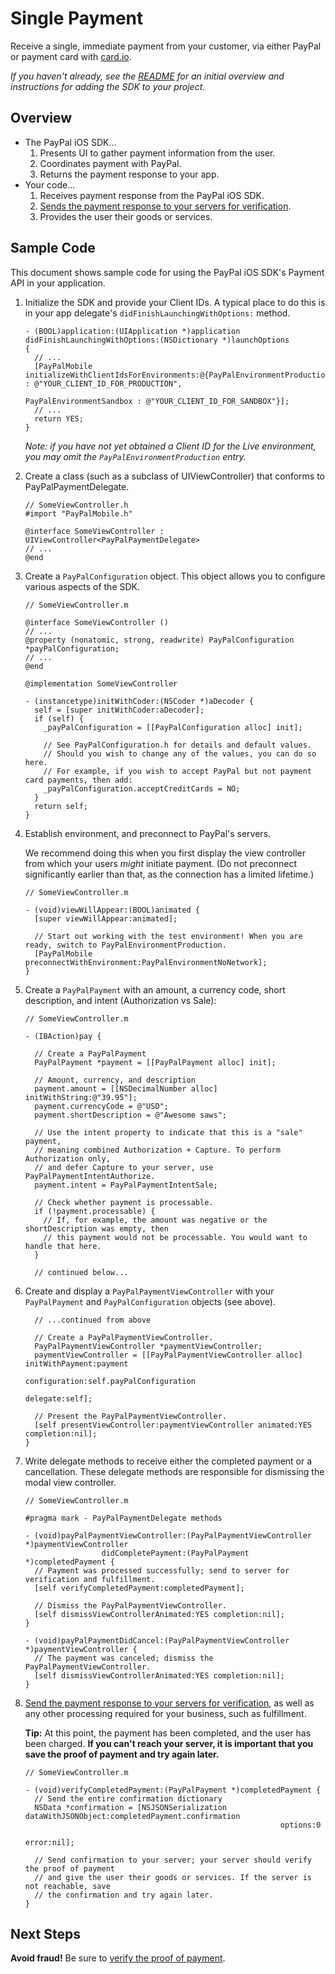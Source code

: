 Single Payment
==============

Receive a single, immediate payment from your customer, via either PayPal or payment card with [card.io](https://www.card.io/).

_If you haven't already, see the [README](../README.md) for an initial overview and instructions for adding the SDK to your project._


Overview
--------

* The PayPal iOS SDK...
    1. Presents UI to gather payment information from the user.
    2. Coordinates payment with PayPal.
    3. Returns the payment response to your app.
* Your code...
    1. Receives payment response from the PayPal iOS SDK.
    2. [Sends the payment response to your servers for verification](https://developer.paypal.com/webapps/developer/docs/integration/mobile/verify-mobile-payment/).
    3. Provides the user their goods or services.


Sample Code
-----------

This document shows sample code for using the PayPal iOS SDK's Payment API in your application.

1. Initialize the SDK and provide your Client IDs. A typical place to do this is in your app delegate's `didFinishLaunchingWithOptions:` method.

    ```obj-c
    - (BOOL)application:(UIApplication *)application didFinishLaunchingWithOptions:(NSDictionary *)launchOptions
    {
      // ...
      [PayPalMobile initializeWithClientIdsForEnvironments:@{PayPalEnvironmentProduction : @"YOUR_CLIENT_ID_FOR_PRODUCTION",
                                                             PayPalEnvironmentSandbox : @"YOUR_CLIENT_ID_FOR_SANDBOX"}];
      // ...
      return YES;
    }
    ```

    *Note: if you have not yet obtained a Client ID for the Live environment, you may omit the `PayPalEnvironmentProduction` entry.*

2. Create a class (such as a subclass of UIViewController) that conforms to PayPalPaymentDelegate.

    ```obj-c
    // SomeViewController.h
    #import "PayPalMobile.h"

    @interface SomeViewController : UIViewController<PayPalPaymentDelegate>
    // ...
    @end
    ```

3.  Create a `PayPalConfiguration` object. This object allows you to configure various aspects of the SDK.

    ```obj-c
    // SomeViewController.m

    @interface SomeViewController ()
    // ...
    @property (nonatomic, strong, readwrite) PayPalConfiguration *payPalConfiguration;
    // ...
    @end

    @implementation SomeViewController

    - (instancetype)initWithCoder:(NSCoder *)aDecoder {
      self = [super initWithCoder:aDecoder];
      if (self) {
        _payPalConfiguration = [[PayPalConfiguration alloc] init];

        // See PayPalConfiguration.h for details and default values.
        // Should you wish to change any of the values, you can do so here.
        // For example, if you wish to accept PayPal but not payment card payments, then add:
        _payPalConfiguration.acceptCreditCards = NO;
      }
      return self;
    }

    ```

4. Establish environment, and preconnect to PayPal's servers.

   We recommend doing this when you first display the view controller from which your users *might* initiate payment.
   (Do not preconnect significantly earlier than that, as the connection has a limited lifetime.)

    ```obj-c
    // SomeViewController.m

    - (void)viewWillAppear:(BOOL)animated {
      [super viewWillAppear:animated];

      // Start out working with the test environment! When you are ready, switch to PayPalEnvironmentProduction.
      [PayPalMobile preconnectWithEnvironment:PayPalEnvironmentNoNetwork];
    }
    ```

5. Create a `PayPalPayment` with an amount, a currency code, short description, and intent (Authorization vs Sale):

    ```obj-c
    // SomeViewController.m

    - (IBAction)pay {

      // Create a PayPalPayment
      PayPalPayment *payment = [[PayPalPayment alloc] init];

      // Amount, currency, and description
      payment.amount = [[NSDecimalNumber alloc] initWithString:@"39.95"];
      payment.currencyCode = @"USD";
      payment.shortDescription = @"Awesome saws";

      // Use the intent property to indicate that this is a "sale" payment,
      // meaning combined Authorization + Capture. To perform Authorization only,
      // and defer Capture to your server, use PayPalPaymentIntentAuthorize.
      payment.intent = PayPalPaymentIntentSale;

      // Check whether payment is processable.
      if (!payment.processable) {
        // If, for example, the amount was negative or the shortDescription was empty, then
        // this payment would not be processable. You would want to handle that here.
      }

      // continued below...
    ```

6. Create and display a `PayPalPaymentViewController` with your `PayPalPayment` and `PayPalConfiguration` objects (see above).

    ```obj-c
      // ...continued from above

      // Create a PayPalPaymentViewController.
      PayPalPaymentViewController *paymentViewController;
      paymentViewController = [[PayPalPaymentViewController alloc] initWithPayment:payment
                                                                     configuration:self.payPalConfiguration
                                                                          delegate:self];

      // Present the PayPalPaymentViewController.
      [self presentViewController:paymentViewController animated:YES completion:nil];
    }
    ```

7. Write delegate methods to receive either the completed payment or a cancellation. These delegate methods
   are responsible for dismissing the modal view controller.

    ```obj-c
    // SomeViewController.m

    #pragma mark - PayPalPaymentDelegate methods

    - (void)payPalPaymentViewController:(PayPalPaymentViewController *)paymentViewController
                     didCompletePayment:(PayPalPayment *)completedPayment {
      // Payment was processed successfully; send to server for verification and fulfillment.
      [self verifyCompletedPayment:completedPayment];

      // Dismiss the PayPalPaymentViewController.
      [self dismissViewControllerAnimated:YES completion:nil];
    }

    - (void)payPalPaymentDidCancel:(PayPalPaymentViewController *)paymentViewController {
      // The payment was canceled; dismiss the PayPalPaymentViewController.
      [self dismissViewControllerAnimated:YES completion:nil];
    }
    ```

8. [Send the payment response to your servers for verification](https://developer.paypal.com/webapps/developer/docs/integration/mobile/verify-mobile-payment/), as well as any other processing required for your business, such as fulfillment.

   **Tip:** At this point, the payment has been completed, and the user has been charged. **If you can't reach your server, it is important that you save the proof of payment and try again later.**

    ```obj-c
    // SomeViewController.m

    - (void)verifyCompletedPayment:(PayPalPayment *)completedPayment {
      // Send the entire confirmation dictionary
      NSData *confirmation = [NSJSONSerialization dataWithJSONObject:completedPayment.confirmation
                                                             options:0
                                                               error:nil];

      // Send confirmation to your server; your server should verify the proof of payment
      // and give the user their goods or services. If the server is not reachable, save
      // the confirmation and try again later.
    }
    ```

Next Steps
----------

**Avoid fraud!** Be sure to [verify the proof of payment](https://developer.paypal.com/webapps/developer/docs/integration/mobile/verify-mobile-payment/).

